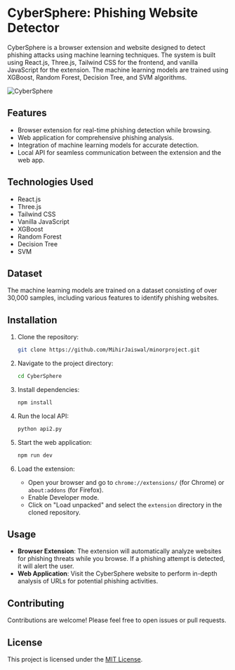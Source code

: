 # CyberSphere: Phishing Website Detector

CyberSphere is a browser extension and website designed to detect phishing attacks using machine learning techniques. The system is built using React.js, Three.js, Tailwind CSS for the frontend, and vanilla JavaScript for the extension. The machine learning models are trained using XGBoost, Random Forest, Decision Tree, and SVM algorithms.

![CyberSphere](https://i.ibb.co/DC2bxkG/Screecyber.png)

## Features

- Browser extension for real-time phishing detection while browsing.
- Web application for comprehensive phishing analysis.
- Integration of machine learning models for accurate detection.
- Local API for seamless communication between the extension and the web app.

## Technologies Used

- React.js
- Three.js
- Tailwind CSS
- Vanilla JavaScript
- XGBoost
- Random Forest
- Decision Tree
- SVM

## Dataset

The machine learning models are trained on a dataset consisting of over 30,000 samples, including various features to identify phishing websites.

## Installation

1. Clone the repository:

    ```bash
    git clone https://github.com/MihirJaiswal/minorproject.git
    ```

2. Navigate to the project directory:

    ```bash
    cd CyberSphere
    ```

3. Install dependencies:

    ```bash
    npm install
    ```

4. Run the local API:

    ```bash
    python api2.py
    ```

5. Start the web application:

    ```bash
    npm run dev
    ```

6. Load the extension:

    - Open your browser and go to `chrome://extensions/` (for Chrome) or `about:addons` (for Firefox).
    - Enable Developer mode.
    - Click on "Load unpacked" and select the `extension` directory in the cloned repository.

## Usage

- **Browser Extension**: The extension will automatically analyze websites for phishing threats while you browse. If a phishing attempt is detected, it will alert the user.
- **Web Application**: Visit the CyberSphere website to perform in-depth analysis of URLs for potential phishing activities.

## Contributing

Contributions are welcome! Please feel free to open issues or pull requests.

## License

This project is licensed under the [MIT License](LICENSE).

